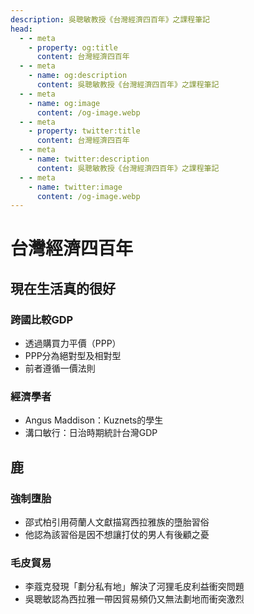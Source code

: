 ```yaml
---
description: 吳聰敏教授《台灣經濟四百年》之課程筆記
head:
  - - meta
    - property: og:title
      content: 台灣經濟四百年
  - - meta
    - name: og:description
      content: 吳聰敏教授《台灣經濟四百年》之課程筆記
  - - meta
    - name: og:image
      content: /og-image.webp
  - - meta
    - property: twitter:title
      content: 台灣經濟四百年
  - - meta
    - name: twitter:description
      content: 吳聰敏教授《台灣經濟四百年》之課程筆記
  - - meta
    - name: twitter:image
      content: /og-image.webp
---
```


# 台灣經濟四百年

<p><Badge type="info" text="🌱 Seedlings" /></P>

## 現在生活真的很好
### 跨國比較GDP
- 透過購買力平價（PPP）
- PPP分為絕對型及相對型
- 前者遵循一價法則
### 經濟學者
- Angus Maddison：Kuznets的學生
- 溝口敏行：日治時期統計台灣GDP

## 鹿
### 強制墮胎
- 邵式柏引用荷蘭人文獻描寫西拉雅族的墮胎習俗
- 他認為該習俗是因不想讓打仗的男人有後顧之憂
### 毛皮貿易
- 李蔻克發現「劃分私有地」解決了河狸毛皮利益衝突問題
- 吳聰敏認為西拉雅一帶因貿易頻仍又無法劃地而衝突激烈